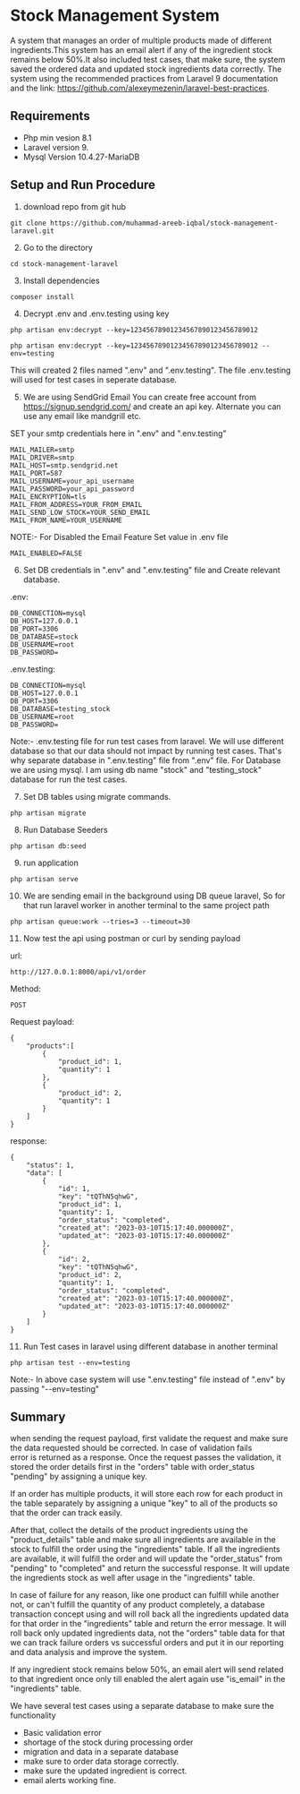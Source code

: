 
# Stock Management System

A system that manages an order of multiple products made of different ingredients.This system has an email alert if any of the ingredient stock remains below 50%.It also included test cases, that make sure, the system saved the ordered data and updated stock ingredients data correctly.
The system using the recommended practices from Laravel 9 documentation and the link: https://github.com/alexeymezenin/laravel-best-practices.


## Requirements

- Php min vesion 8.1
- Laravel version 9.
- Mysql Version 10.4.27-MariaDB

## Setup and Run Procedure

1) download repo from git hub

```
git clone https://github.com/muhammad-areeb-iqbal/stock-management-laravel.git
```
2) Go to the directory
```
cd stock-management-laravel
```
3) Install dependencies
```
composer install
```
4) Decrypt .env and .env.testing using key
```
php artisan env:decrypt --key=12345678901234567890123456789012
```
```
php artisan env:decrypt --key=12345678901234567890123456789012 --env=testing
```
This will created 2 files named ".env" and ".env.testing". The file .env.testing will used for test cases in seperate database.

5) We are using SendGrid Email You can create free account from https://signup.sendgrid.com/ and create an api key. Alternate you can use any email like mandgrill etc.

SET your smtp credentials here in ".env" and ".env.testing"

```
MAIL_MAILER=smtp
MAIL_DRIVER=smtp
MAIL_HOST=smtp.sendgrid.net
MAIL_PORT=587
MAIL_USERNAME=your_api_username
MAIL_PASSWORD=your_api_password
MAIL_ENCRYPTION=tls
MAIL_FROM_ADDRESS=YOUR_FROM_EMAIL
MAIL_SEND_LOW_STOCK=YOUR_SEND_EMAIL
MAIL_FROM_NAME=YOUR_USERNAME
```

NOTE:- For Disabled the Email Feature Set value in .env file
```
MAIL_ENABLED=FALSE
```

6) Set DB credentials in ".env" and ".env.testing" file
and Create relevant database. 

.env:

```
DB_CONNECTION=mysql
DB_HOST=127.0.0.1
DB_PORT=3306
DB_DATABASE=stock
DB_USERNAME=root
DB_PASSWORD=
```
.env.testing:
```
DB_CONNECTION=mysql
DB_HOST=127.0.0.1
DB_PORT=3306
DB_DATABASE=testing_stock
DB_USERNAME=root
DB_PASSWORD=
```

Note:- .env.testing file for run test cases from laravel. We will use different database so that our data should not impact by running test cases. That's why separate database in ".env.testing" file from ".env" file. For Database we are using mysql. I am using db name "stock" and "testing_stock" database for run the test cases.

7) Set DB tables using migrate commands.

```
php artisan migrate
```
8) Run Database Seeders
```
php artisan db:seed
```

9) run application
```
php artisan serve
```

10) We are sending email in the background using DB queue laravel, So for that run laravel worker in another terminal to the same project path
```
php artisan queue:work --tries=3 --timeout=30
```

11) Now test the api using postman or curl by sending payload


url:
```
http://127.0.0.1:8000/api/v1/order
```
Method:
```
POST
```

Request payload:
```
{
    "products":[
        {
            "product_id": 1,
            "quantity": 1
        },
        {
            "product_id": 2,
            "quantity": 1
        }
    ]
}
```

response: 

```
{
    "status": 1,
    "data": [
        {
            "id": 1,
            "key": "tQThN5qhwG",
            "product_id": 1,
            "quantity": 1,
            "order_status": "completed",
            "created_at": "2023-03-10T15:17:40.000000Z",
            "updated_at": "2023-03-10T15:17:40.000000Z"
        },
        {
            "id": 2,
            "key": "tQThN5qhwG",
            "product_id": 2,
            "quantity": 1,
            "order_status": "completed",
            "created_at": "2023-03-10T15:17:40.000000Z",
            "updated_at": "2023-03-10T15:17:40.000000Z"
        }
    ]
}
```

11) Run Test cases in laravel using different database in another terminal
```
php artisan test --env=testing
```
Note:- In above case system will use ".env.testing" file instead of ".env" by passing "--env=testing"


## Summary

when sending the request payload, first validate the request and make sure the data requested should be corrected. In case of validation fails error is returned as a response. Once the request passes the validation, it stored the order details first in the "orders" table with order_status "pending" by assigning a unique key. 

If an order has multiple products, it will store each row for each product in the table separately by assigning a unique "key" to all of the products so that the order can track easily. 

After that, collect the details of the product ingredients using the "product_details" table and make sure all ingredients are available in the stock to fulfill the order using the "ingredients" table. If all the ingredients are available, it will fulfill the order and will update the "order_status" from "pending" to "completed" and return the successful response. It will update the ingredients stock as well after usage in the "ingredients" table.


In case of failure for any reason, like one product can fulfill while another not, or can't fulfill the quantity of any product completely, a database transaction concept using and will roll back all the ingredients updated data for that order in the "ingredients" table and return the error message. It will roll back only updated ingredients data, not the "orders" table data for that we can track failure orders vs successful orders and put it in our reporting and data analysis and improve the system.


If any ingredient stock remains below 50%, an email alert will send related to that ingredient once only till enabled the alert again use "is_email" in the "ingredients" table.

We have several test cases using a separate database to make sure the functionality

- Basic validation error
- shortage of the stock during processing order
- migration and data in a separate database
- make sure to order data storage correctly.
- make sure the updated ingredient is correct.
- email alerts working fine.
